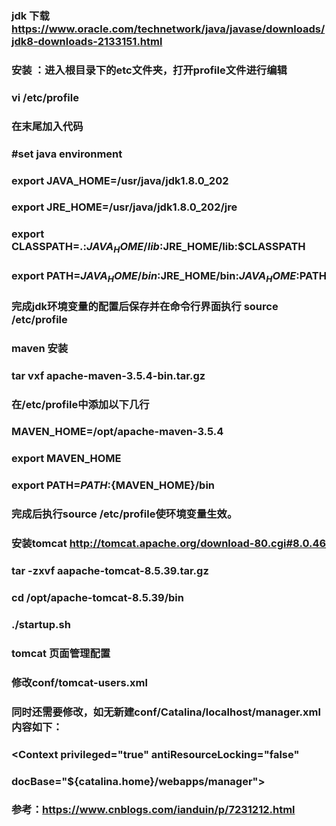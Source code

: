 ###  jdk 下载  https://www.oracle.com/technetwork/java/javase/downloads/jdk8-downloads-2133151.html
###  
###  安装 ：进入根目录下的etc文件夹，打开profile文件进行编辑  
###  vi /etc/profile
###  在末尾加入代码
###  #set java environment
###  export JAVA_HOME=/usr/java/jdk1.8.0_202
###  export JRE_HOME=/usr/java/jdk1.8.0_202/jre
###  export CLASSPATH=.:$JAVA_HOME/lib:$JRE_HOME/lib:$CLASSPATH
###  export PATH=$JAVA_HOME/bin:$JRE_HOME/bin:$JAVA_HOME:$PATH
###  
###  完成jdk环境变量的配置后保存并在命令行界面执行  source /etc/profile
###  
###  maven 安装
###  tar vxf apache-maven-3.5.4-bin.tar.gz
###  
###  在/etc/profile中添加以下几行
###  
###  MAVEN_HOME=/opt/apache-maven-3.5.4
###  export MAVEN_HOME
###  export PATH=${PATH}:${MAVEN_HOME}/bin
###  
###  完成后执行source /etc/profile使环境变量生效。
###  
###  安装tomcat  http://tomcat.apache.org/download-80.cgi#8.0.46
###  tar -zxvf aapache-tomcat-8.5.39.tar.gz
###  cd  /opt/apache-tomcat-8.5.39/bin
###  ./startup.sh
###  
###  
###  tomcat 页面管理配置
###  
###  修改conf/tomcat-users.xml
###  
###  <role rolename="manager"/>
###  
###  <role rolename="manager-gui"/>
###  <role rolename="admin"/>
###  
###  <user username="tomcat" password="tomcat" roles="admin,manager,manager-gui"/>
###  
###  同时还需要修改，如无新建conf/Catalina/localhost/manager.xml 内容如下：
###  
###  <Context privileged="true" antiResourceLocking="false"
###           docBase="${catalina.home}/webapps/manager">
###     <Valve className="org.apache.catalina.valves.RemoteAddrValve" allow="^.*$" />
###  </Context>
###  参考：https://www.cnblogs.com/ianduin/p/7231212.html
